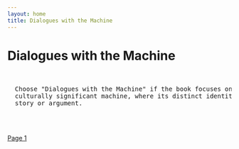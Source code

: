 ```yaml
---
layout: home
title: Dialogues with the Machine
---
```

# Dialogues with the Machine
<pre>

  
  Choose "Dialogues with the Machine" if the book focuses on a unique, named, or 
  culturally significant machine, where its distinct identity is central to the
  story or argument.

                                                               - Machine
  
</pre>
[Page 1](./pages/page_1)
